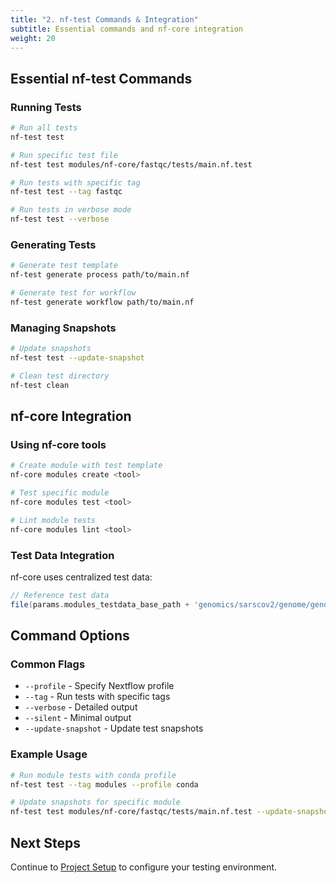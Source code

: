 ```yaml
---
title: "2. nf-test Commands & Integration"
subtitle: Essential commands and nf-core integration
weight: 20
---
```


## Essential nf-test Commands

### Running Tests

```bash
# Run all tests
nf-test test

# Run specific test file
nf-test test modules/nf-core/fastqc/tests/main.nf.test

# Run tests with specific tag
nf-test test --tag fastqc

# Run tests in verbose mode
nf-test test --verbose
```

### Generating Tests

```bash
# Generate test template
nf-test generate process path/to/main.nf

# Generate test for workflow
nf-test generate workflow path/to/main.nf
```

### Managing Snapshots

```bash
# Update snapshots
nf-test test --update-snapshot

# Clean test directory
nf-test clean
```

## nf-core Integration

### Using nf-core tools

```bash
# Create module with test template
nf-core modules create <tool>

# Test specific module
nf-core modules test <tool>

# Lint module tests
nf-core modules lint <tool>
```

### Test Data Integration

nf-core uses centralized test data:

```groovy
// Reference test data
file(params.modules_testdata_base_path + 'genomics/sarscov2/genome/genome.fasta', checkIfExists: true)
```

## Command Options

### Common Flags

- `--profile` - Specify Nextflow profile
- `--tag` - Run tests with specific tags
- `--verbose` - Detailed output
- `--silent` - Minimal output
- `--update-snapshot` - Update test snapshots

### Example Usage

```bash
# Run module tests with conda profile
nf-test test --tag modules --profile conda

# Update snapshots for specific module
nf-test test modules/nf-core/fastqc/tests/main.nf.test --update-snapshot
```

## Next Steps

Continue to [Project Setup](./03_project_setup.md) to configure your testing environment. 